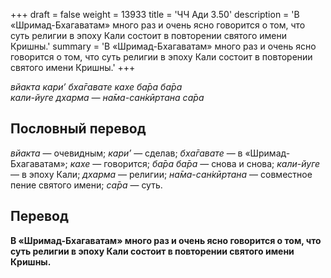 +++
draft = false
weight = 13933
title = 'ЧЧ Ади 3.50'
description = 'В «Шримад-Бхагаватам» много раз и очень ясно говорится о том, что суть религии в эпоху Кали состоит в повторении святого имени Кришны.'
summary = 'В «Шримад-Бхагаватам» много раз и очень ясно говорится о том, что суть религии в эпоху Кали состоит в повторении святого имени Кришны.'
+++

_вйакта кари’ бха̄гавате кахе ба̄ра ба̄ра  
кали-йуге дхарма — на̄ма-сан̇кӣртана са̄ра_

## Пословный перевод

_вйакта_ — очевидным; _кари’_ — сделав; _бха̄гавате_ — в «Шримад-Бхагаватам»; _кахе_ — говорится; _ба̄ра_ _ба̄ра_ — снова и снова; _кали_\-_йуге_ — в эпоху Кали; _дхарма_ — религии; _на̄ма_\-_сан̇кӣртана_ — совместное пение святого имени; _са̄ра_ — суть.

## Перевод

**В «Шримад-Бхагаватам» много раз и очень ясно говорится о том, что суть религии в эпоху Кали состоит в повторении святого имени Кришны.**
